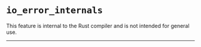 # `io_error_internals`

This feature is internal to the Rust compiler and is not intended for general use.

------------------------
